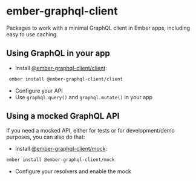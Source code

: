 # ember-graphql-client

Packages to work with a minimal GraphQL client in Ember apps, including easy to use caching.

## Using GraphQL in your app

- Install [@ember-graphql-client/client](./packages/client):
```bash
 ember install @ember-graphql-client/client
 ```
- Configure your API
- Use `graphql.query()` and `graphql.mutate()` in your app

## Using a mocked GraphQL API

If you need a mocked API, either for tests or for development/demo purposes, you can also do that:

- Install [@ember-graphql-client/mock](./packages/mock):
```bash
ember install @ember-graphql-client/mock
```
- Configure your resolvers and enable the mock
